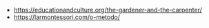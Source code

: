 - https://educationandculture.org/the-gardener-and-the-carpenter/
- https://larmontessori.com/o-metodo/